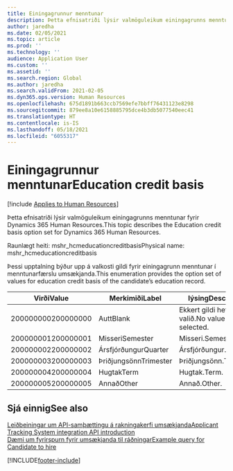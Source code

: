 ```yaml
---
title: Einingagrunnur menntunar
description: Þetta efnisatriði lýsir valmöguleikum einingagrunns menntunar fyrir Dynamics 365 Human Resources.
author: jaredha
ms.date: 02/05/2021
ms.topic: article
ms.prod: ''
ms.technology: ''
audience: Application User
ms.custom: ''
ms.assetid: ''
ms.search.region: Global
ms.author: jaredha
ms.search.validFrom: 2021-02-05
ms.dyn365.ops.version: Human Resources
ms.openlocfilehash: 675d1891b663ccb7569efe7bbff76431123e8298
ms.sourcegitcommit: 879ee8a10e6158885795dce4b3db5077540eec41
ms.translationtype: HT
ms.contentlocale: is-IS
ms.lasthandoff: 05/18/2021
ms.locfileid: "6055317"
---
```

# <a name="education-credit-basis"></a><span data-ttu-id="051f8-103">Einingagrunnur menntunar</span><span class="sxs-lookup"><span data-stu-id="051f8-103">Education credit basis</span></span>

[!include [Applies to Human Resources](../includes/applies-to-hr.md)]

<span data-ttu-id="051f8-104">Þetta efnisatriði lýsir valmöguleikum einingagrunns menntunar fyrir Dynamics 365 Human Resources.</span><span class="sxs-lookup"><span data-stu-id="051f8-104">This topic describes the Education credit basis option set for Dynamics 365 Human Resources.</span></span>

<span data-ttu-id="051f8-105">Raunlægt heiti: mshr_hcmeducationcreditbasis</span><span class="sxs-lookup"><span data-stu-id="051f8-105">Physical name: mshr_hcmeducationcreditbasis</span></span>

<span data-ttu-id="051f8-106">Þessi upptalning býður upp á valkosti gildi fyrir einingagrunn menntunar í menntunarfærslu umsækjanda.</span><span class="sxs-lookup"><span data-stu-id="051f8-106">This enumeration provides the option set of values for education credit basis of the candidate’s education record.</span></span>

| <span data-ttu-id="051f8-107">Virði</span><span class="sxs-lookup"><span data-stu-id="051f8-107">Value</span></span> | <span data-ttu-id="051f8-108">Merkimiði</span><span class="sxs-lookup"><span data-stu-id="051f8-108">Label</span></span> | <span data-ttu-id="051f8-109">lýsing</span><span class="sxs-lookup"><span data-stu-id="051f8-109">Description</span></span> |
| --- | --- | --- |
| <span data-ttu-id="051f8-110">200000000</span><span class="sxs-lookup"><span data-stu-id="051f8-110">200000000</span></span> | <span data-ttu-id="051f8-111">Autt</span><span class="sxs-lookup"><span data-stu-id="051f8-111">Blank</span></span> | <span data-ttu-id="051f8-112">Ekkert gildi hefur verið valið.</span><span class="sxs-lookup"><span data-stu-id="051f8-112">No value has been selected.</span></span> |
| <span data-ttu-id="051f8-113">200000001</span><span class="sxs-lookup"><span data-stu-id="051f8-113">200000001</span></span> | <span data-ttu-id="051f8-114">Misseri</span><span class="sxs-lookup"><span data-stu-id="051f8-114">Semester</span></span> | <span data-ttu-id="051f8-115">Misseri.</span><span class="sxs-lookup"><span data-stu-id="051f8-115">Semester.</span></span> |
| <span data-ttu-id="051f8-116">200000002</span><span class="sxs-lookup"><span data-stu-id="051f8-116">200000002</span></span> | <span data-ttu-id="051f8-117">Ársfjórðungur</span><span class="sxs-lookup"><span data-stu-id="051f8-117">Quarter</span></span> | <span data-ttu-id="051f8-118">Ársfjórðungur.</span><span class="sxs-lookup"><span data-stu-id="051f8-118">Quarter.</span></span> |
| <span data-ttu-id="051f8-119">200000003</span><span class="sxs-lookup"><span data-stu-id="051f8-119">200000003</span></span> | <span data-ttu-id="051f8-120">Þriðjungsönn</span><span class="sxs-lookup"><span data-stu-id="051f8-120">Trimester</span></span> | <span data-ttu-id="051f8-121">Þriðjungsönn.</span><span class="sxs-lookup"><span data-stu-id="051f8-121">Trimester.</span></span> |
| <span data-ttu-id="051f8-122">200000004</span><span class="sxs-lookup"><span data-stu-id="051f8-122">200000004</span></span> | <span data-ttu-id="051f8-123">Hugtak</span><span class="sxs-lookup"><span data-stu-id="051f8-123">Term</span></span> | <span data-ttu-id="051f8-124">Hugtak.</span><span class="sxs-lookup"><span data-stu-id="051f8-124">Term.</span></span> |
| <span data-ttu-id="051f8-125">200000005</span><span class="sxs-lookup"><span data-stu-id="051f8-125">200000005</span></span> | <span data-ttu-id="051f8-126">Annað</span><span class="sxs-lookup"><span data-stu-id="051f8-126">Other</span></span> | <span data-ttu-id="051f8-127">Annað.</span><span class="sxs-lookup"><span data-stu-id="051f8-127">Other.</span></span> |

## <a name="see-also"></a><span data-ttu-id="051f8-128">Sjá einnig</span><span class="sxs-lookup"><span data-stu-id="051f8-128">See also</span></span>

[<span data-ttu-id="051f8-129">Leiðbeiningar um API-samþættingu á rakningakerfi umsækjanda</span><span class="sxs-lookup"><span data-stu-id="051f8-129">Applicant Tracking System integration API introduction</span></span>](hr-admin-integration-ats-api-introduction.md)<br>
[<span data-ttu-id="051f8-130">Dæmi um fyrirspurn fyrir umsækjanda til ráðningar</span><span class="sxs-lookup"><span data-stu-id="051f8-130">Example query for Candidate to hire</span></span>](hr-admin-integration-ats-api-candidate-to-hire-example-query.md)



[!INCLUDE[footer-include](../includes/footer-banner.md)]